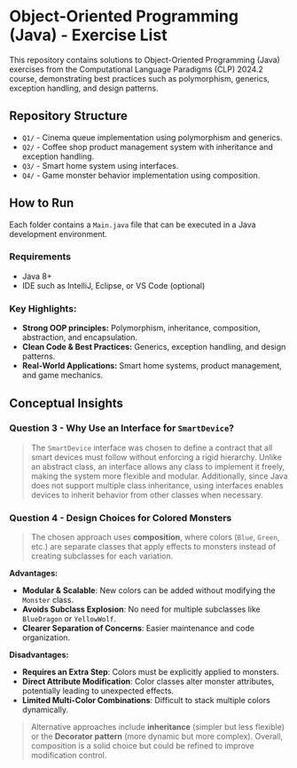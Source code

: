 

# Object-Oriented Programming (Java) - Exercise List

This repository contains solutions to Object-Oriented Programming (Java) exercises from the Computational Language Paradigms (CLP) 2024.2 course, demonstrating best practices such as polymorphism, generics, exception handling, and design patterns.

## Repository Structure
- `Q1/` - Cinema queue implementation using polymorphism and generics.
- `Q2/` - Coffee shop product management system with inheritance and exception handling.
- `Q3/` - Smart home system using interfaces.
- `Q4/` - Game monster behavior implementation using composition.

## How to Run
Each folder contains a `Main.java` file that can be executed in a Java development environment.

### Requirements
- Java 8+
- IDE such as IntelliJ, Eclipse, or VS Code (optional)

### Key Highlights:
- **Strong OOP principles:** Polymorphism, inheritance, composition, abstraction, and encapsulation.
- **Clean Code & Best Practices:** Generics, exception handling, and design patterns.
- **Real-World Applications:** Smart home systems, product management, and game mechanics.

## Conceptual Insights

### Question 3 - Why Use an Interface for `SmartDevice`?
> The `SmartDevice` interface was chosen to define a contract that all smart devices must follow without enforcing a rigid hierarchy. Unlike an abstract class, an interface allows any class to implement it freely, making the system more flexible and modular. Additionally, since Java does not support multiple class inheritance, using interfaces enables devices to inherit behavior from other classes when necessary.

### Question 4 - Design Choices for Colored Monsters
> The chosen approach uses **composition**, where colors (`Blue`, `Green`, etc.) are separate classes that apply effects to monsters instead of creating subclasses for each variation.

**Advantages:**
- **Modular & Scalable**: New colors can be added without modifying the `Monster` class.
- **Avoids Subclass Explosion**: No need for multiple subclasses like `BlueDragon` or `YellowWolf`.
- **Clearer Separation of Concerns**: Easier maintenance and code organization.

**Disadvantages:**
- **Requires an Extra Step**: Colors must be explicitly applied to monsters.
- **Direct Attribute Modification**: Color classes alter monster attributes, potentially leading to unexpected effects.
- **Limited Multi-Color Combinations**: Difficult to stack multiple colors dynamically.

> Alternative approaches include **inheritance** (simpler but less flexible) or the **Decorator pattern** (more dynamic but more complex). Overall, composition is a solid choice but could be refined to improve modification control.



